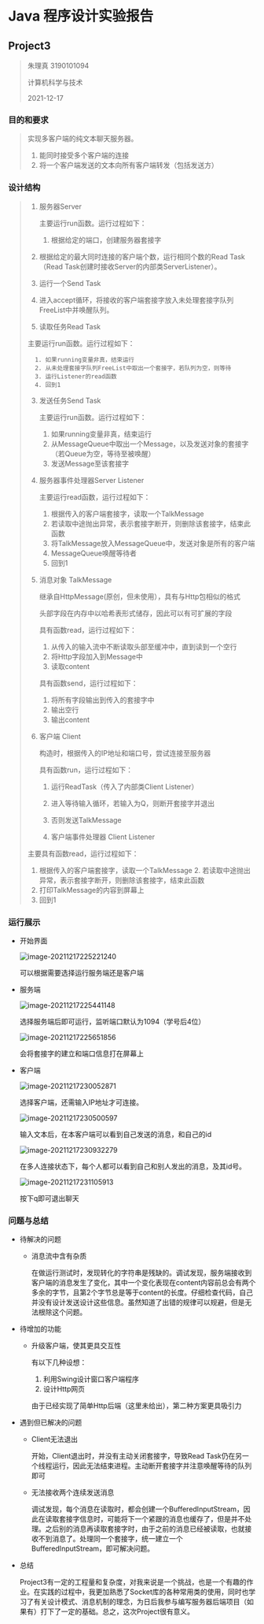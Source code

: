 # Java 程序设计实验报告

## Project3

> 朱理真 3190101094
>
> 计算机科学与技术
>
> 2021-12-17

### 目的和要求

> 实现多客户端的纯文本聊天服务器。
>
> 1. 能同时接受多个客户端的连接
> 2. 将一个客户端发送的文本向所有客户端转发（包括发送方）

### 设计结构

> 1. 服务器Server
>
>    主要运行run函数。运行过程如下：
>
>    1. 根据给定的端口，创建服务器套接字
>   2. 根据给定的最大同时连接的客户端个数，运行相同个数的Read Task（Read Task创建时接收Server的内部类ServerListener）。
>    3. 运行一个Send Task
>   4. 进入accept循环，将接收的客户端套接字放入未处理套接字队列FreeList中并唤醒队列。
> 
>2. 读取任务Read Task
> 
>   主要运行run函数。运行过程如下：
> 
>    	1. 如果running变量非真，结束运行
>     	2. 从未处理套接字队列FreeList中取出一个套接字，若队列为空，则等待
>    	3. 运行Listener的read函数
>     	4. 回到1
>
> 3. 发送任务Send Task
> 
>    主要运行run函数。运行过程如下：
> 
>    1. 如果running变量非真，结束运行
>    2. 从MessageQueue中取出一个Message，以及发送对象的套接字（若Queue为空，等待至被唤醒）
>    3. 发送Message至该套接字
> 
> 4. 服务器事件处理器Server Listener
> 
>    主要运行read函数，运行过程如下：
> 
>    1. 根据传入的客户端套接字，读取一个TalkMessage
>    2. 若读取中途抛出异常，表示套接字断开，则删除该套接字，结束此函数
>    3. 将TalkMessage放入MessageQueue中，发送对象是所有的客户端
>    4. MessageQueue唤醒等待者
>    5. 回到1
> 
> 5. 消息对象 TalkMessage
> 
>    继承自HttpMessage(原创，但未使用），具有与Http包相似的格式
> 
>    头部字段在内存中以哈希表形式储存，因此可以有可扩展的字段
> 
>    具有函数read，运行过程如下：
> 
>    1. 从传入的输入流中不断读取头部至缓冲中，直到读到一个空行
>    2. 将Http字段加入到Message中
>    3. 读取content
> 
>    具有函数send，运行过程如下：
> 
>    1. 将所有字段输出到传入的套接字中
>    2. 输出空行
>    3. 输出content
> 
> 6. 客户端 Client
> 
>    构造时，根据传入的IP地址和端口号，尝试连接至服务器
> 
>    具有函数run，运行过程如下：
> 
>    1. 运行ReadTask（传入了内部类Client Listener）
>    2. 进入等待输入循环，若输入为Q，则断开套接字并退出
>    3. 否则发送TalkMessage
> 
>    7. 客户端事件处理器 Client Listener
> 
>   主要具有函数read，运行过程如下：
> 
>   1. 根据传入的客户端套接字，读取一个TalkMessage
>       2. 若读取中途抛出异常，表示套接字断开，则删除该套接字，结束此函数
>   3. 打印TalkMessage的内容到屏幕上
>    4. 回到1
>

### 运行展示

- 开始界面

  ![image-20211217225221240](C:\Users\ASUS\AppData\Roaming\Typora\typora-user-images\image-20211217225221240.png)

  可以根据需要选择运行服务端还是客户端

- 服务端

  ![image-20211217225441148](C:\Users\ASUS\AppData\Roaming\Typora\typora-user-images\image-20211217225441148.png)

  选择服务端后即可运行，监听端口默认为1094（学号后4位）

  ![image-20211217225651856](C:\Users\ASUS\AppData\Roaming\Typora\typora-user-images\image-20211217225651856.png)

  会将套接字的建立和端口信息打在屏幕上

- 客户端

  ![image-20211217230052871](C:\Users\ASUS\AppData\Roaming\Typora\typora-user-images\image-20211217230052871.png)

  选择客户端，还需输入IP地址才可连接。

  ![image-20211217230500597](C:\Users\ASUS\AppData\Roaming\Typora\typora-user-images\image-20211217230500597.png)

  输入文本后，在本客户端可以看到自己发送的消息，和自己的id

  ![image-20211217230932279](C:\Users\ASUS\AppData\Roaming\Typora\typora-user-images\image-20211217230932279.png)

  在多人连接状态下，每个人都可以看到自己和别人发出的消息，及其id号。

  ![image-20211217231105913](C:\Users\ASUS\AppData\Roaming\Typora\typora-user-images\image-20211217231105913.png)

  按下q即可退出聊天

### 问题与总结

- 待解决的问题

  - 消息流中含有杂质

    在做运行测试时，发现转化的字符串是残缺的。调试发现，服务端接收到客户端的消息发生了变化，其中一个变化表现在content内容前总会有两个多余的字节，且第2个字节总是等于content的长度。仔细检查代码，自己并没有设计发送设计这些信息。虽然知道了出错的规律可以规避，但是无法根除这个问题。

- 待增加的功能

  - 升级客户端，使其更具交互性

    有以下几种设想：

    1. 利用Swing设计窗口客户端程序
    2. 设计Http网页

    由于已经实现了简单Http后端（这里未给出），第二种方案更具吸引力

- 遇到但已解决的问题

  - Client无法退出

    开始，Client退出时，并没有主动关闭套接字，导致Read Task仍在另一个线程运行，因此无法结束进程。主动断开套接字并注意唤醒等待的队列即可

  - 无法接收两个连续发送消息

    调试发现，每个消息在读取时，都会创建一个BufferedInputStream，因此在读取套接字信息时，可能将下一个紧跟的消息也缓存了，但是并不处理。之后别的消息再读取套接字时，由于之前的消息已经被读取，也就接收不到消息了。处理同一个套接字，统一建立一个BufferedInputStream，即可解决问题。

 - 总结

   Project3有一定的工程量和复杂度，对我来说是一个挑战，也是一个有趣的作业。在实践的过程中，我更加熟悉了Socket库的各种常用类的使用，同时也学习了有关设计模式、消息机制的理念，为日后我参与编写服务器后端项目（如果有）打下了一定的基础。总之，这次Project很有意义。


